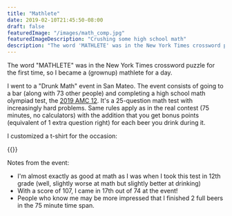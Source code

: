 ```yaml
---
title: "Mathlete"
date: 2019-02-10T21:45:50-08:00
draft: false
featuredImage: "/images/math_comp.jpg"
featuredImageDescription: "Crushing some high school math"
description: "The word 'MATHLETE' was in the New York Times crossword puzzle for the first time, so I became a (grownup) mathlete for a day."
---
```


The word "MATHLETE" was in the New York Times crossword puzzle for the first time, so I became a (grownup) mathlete for a day.

I went to a "Drunk Math" event in San Mateo. The event consists of going to a bar (along with 73 other people) and completing a high school math olympiad test, the [2019 AMC 12](https://artofproblemsolving.com/wiki/index.php/2019_AMC_12A_Problems). It's a 25-question math test with increasingly hard problems. Same rules apply as in the real contest (75 minutes, no calculators) with the addition that you get bonus points (equivalent of 1 extra question right) for each beer you drink during it.

I customized a t-shirt for the occasion:

{{<smallimg src="/images/mathletics_shirt.jpg" alt="MIT 'M'ATHLETICS T-shirt" width="500px">}}


Notes from the event:

* I'm almost exactly as good at math as I was when I took this test in 12th grade (well, slightly worse at math but slightly better at drinking)
* With a score of 107, I came in 17th out of 74 at the event! 
* People who know me may be more impressed that I finished 2 full beers in the 75 minute time span.

